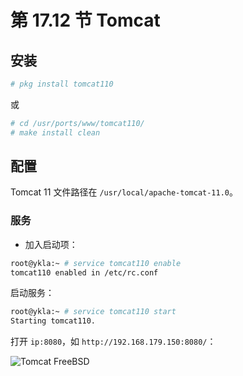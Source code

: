 # 第 17.12 节 Tomcat

## 安装

```sh
# pkg install tomcat110
```

或

```sh
# cd /usr/ports/www/tomcat110/ 
# make install clean
```

## 配置

Tomcat 11 文件路径在 `/usr/local/apache-tomcat-11.0`。

### 服务

- 加入启动项：
  
```sh
root@ykla:~ # service tomcat110 enable
tomcat110 enabled in /etc/rc.conf
```

启动服务：

```sh
root@ykla:~ # service tomcat110 start
Starting tomcat110.
```

打开 `ip:8080`，如 `http://192.168.179.150:8080/`：

![Tomcat FreeBSD](../.gitbook/assets/tomcat1.png)
